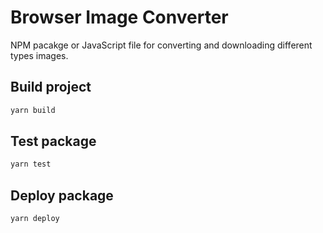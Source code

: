 # Browser Image Converter

NPM pacakge or JavaScript file for converting and downloading different types images.

## Build project

```sh
yarn build
```

## Test package

```sh
yarn test
```

## Deploy package

```sh
yarn deploy
```
